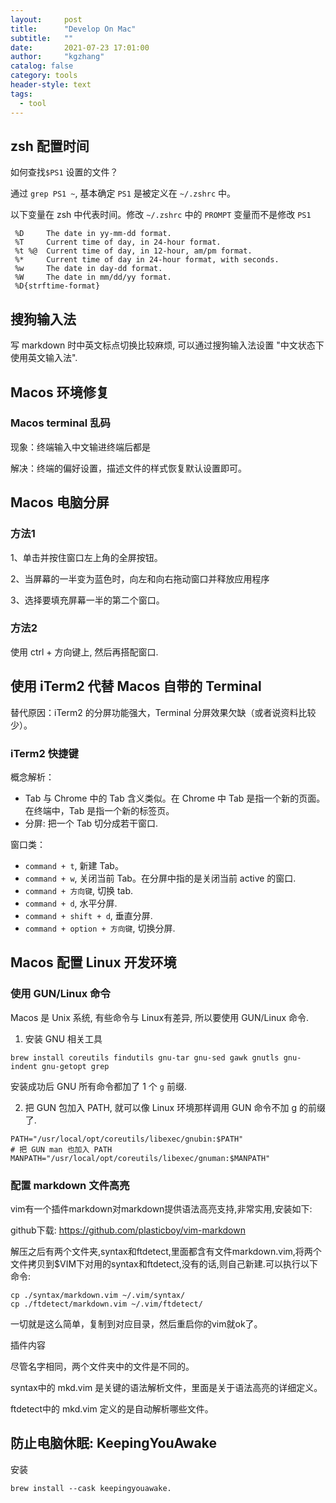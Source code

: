 ```yaml
---
layout:     post
title:      "Develop On Mac"
subtitle:   ""
date:       2021-07-23 17:01:00
author:     "kgzhang"
catalog: false
category: tools
header-style: text
tags:
  - tool
---
```


## zsh 配置时间

如何查找`$PS1` 设置的文件？

通过 `grep PS1 ~`, 基本确定 `PS1` 是被定义在 `~/.zshrc` 中。

以下变量在 zsh 中代表时间。修改 `~/.zshrc` 中的 `PROMPT` 变量而不是修改 `PS1`
```
 %D     The date in yy-mm-dd format.
 %T     Current time of day, in 24-hour format.
 %t %@  Current time of day, in 12-hour, am/pm format.
 %*     Current time of day in 24-hour format, with seconds.
 %w     The date in day-dd format.
 %W     The date in mm/dd/yy format.
 %D{strftime-format}
```

## 搜狗输入法
写 markdown 时中英文标点切换比较麻烦, 可以通过搜狗输入法设置 "中文状态下使用英文输入法".

## Macos 环境修复

### Macos terminal 乱码
现象：终端输入中文输进终端后都是<ffffffff> 

解决：终端的偏好设置，描述文件的样式恢复默认设置即可。

## Macos 电脑分屏

### 方法1

1、单击并按住窗口左上角的全屏按钮。

2、当屏幕的一半变为蓝色时，向左和向右拖动窗口并释放应用程序

3、选择要填充屏幕一半的第二个窗口。

### 方法2

使用 ctrl + 方向键上, 然后再搭配窗口.

## 使用 iTerm2 代替 Macos 自带的 Terminal

替代原因：iTerm2 的分屏功能强大，Terminal 分屏效果欠缺（或者说资料比较少）。

### iTerm2 快捷键

概念解析：
- Tab 与 Chrome 中的 Tab 含义类似。在 Chrome 中 Tab 是指一个新的页面。在终端中，Tab 是指一个新的标签页。
- 分屏: 把一个 Tab 切分成若干窗口.

窗口类：
- `command + t`, 新建 Tab。
- `command + w`, 关闭当前 Tab。在分屏中指的是关闭当前 active 的窗口.
- `command + 方向键`, 切换 tab.
- `command + d`, 水平分屏.
- `command + shift + d`, 垂直分屏.
- `command + option + 方向键`, 切换分屏.


## Macos 配置 Linux 开发环境

### 使用 GUN/Linux 命令
Macos 是 Unix 系统, 有些命令与 Linux有差异, 所以要使用 GUN/Linux 命令.

1. 安装 GNU 相关工具
```shell
brew install coreutils findutils gnu-tar gnu-sed gawk gnutls gnu-indent gnu-getopt grep
```
安装成功后 GNU 所有命令都加了 1 个 `g` 前缀.

2. 把 GUN 包加入 PATH, 就可以像 Linux 环境那样调用 GUN 命令不加 g 的前缀了.
```shell 
PATH="/usr/local/opt/coreutils/libexec/gnubin:$PATH"
# 把 GUN man 也加入 PATH
MANPATH="/usr/local/opt/coreutils/libexec/gnuman:$MANPATH"
```

### 配置 markdown 文件高亮
vim有一个插件markdown对markdown提供语法高亮支持,非常实用,安装如下:

github下载: https://github.com/plasticboy/vim-markdown

解压之后有两个文件夹,syntax和ftdetect,里面都含有文件markdown.vim,将两个文件拷贝到$VIM下对用的syntax和ftdetect,没有的话,则自己新建.可以执行以下命令:
```shell
cp ./syntax/markdown.vim ~/.vim/syntax/
cp ./ftdetect/markdown.vim ~/.vim/ftdetect/
```
一切就是这么简单，复制到对应目录，然后重启你的vim就ok了。

插件内容

尽管名字相同，两个文件夹中的文件是不同的。

syntax中的 mkd.vim 是关键的语法解析文件，里面是关于语法高亮的详细定义。

ftdetect中的 mkd.vim 定义的是自动解析哪些文件。

## 防止电脑休眠: KeepingYouAwake

安装

```shell
brew install --cask keepingyouawake.
```

